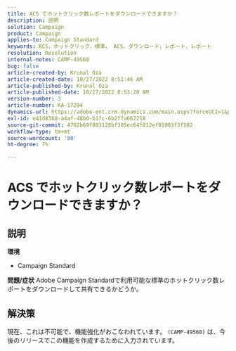 ```yaml
---
title: ACS でホットクリック数レポートをダウンロードできますか？
description: 説明
solution: Campaign
product: Campaign
applies-to: Campaign Standard
keywords: KCS，ホットクリック，標準， ACS，ダウンロード，レポート，レポート
resolution: Resolution
internal-notes: CAMP-49568
bug: false
article-created-by: Krunal Oza
article-created-date: 10/27/2022 8:51:46 AM
article-published-by: Krunal Oza
article-published-date: 10/27/2022 8:53:20 AM
version-number: 3
article-number: KA-17294
dynamics-url: https://adobe-ent.crm.dynamics.com/main.aspx?forceUCI=1&pagetype=entityrecord&etn=knowledgearticle&id=0ecd9090-d455-ed11-bba2-6045bd006c82
exl-id: e41d8368-a4af-48b0-b1fc-6b2ffa667218
source-git-commit: 4702b69f883128bf305ec64f012ef01903f3f582
workflow-type: tm+mt
source-wordcount: '80'
ht-degree: 7%

---
```


# ACS でホットクリック数レポートをダウンロードできますか？

## 説明

<b>環境</b>
- Campaign Standard



<b>問題/症状</b>
Adobe Campaign Standardで利用可能な標準のホットクリック数レポートをダウンロードして共有できるかどうか。


## 解決策


現在、これは不可能で、機能強化がおこなわれています。 `(CAMP-49568)` は、今後のリリースでこの機能を作成するために入力されています。
